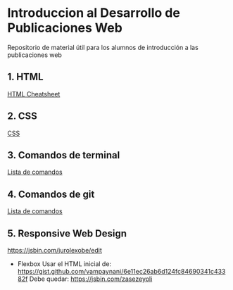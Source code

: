 # Introduccion al Desarrollo de Publicaciones Web
Repositorio de material útil para los alumnos de introducción a las publicaciones web

## 1. HTML

[HTML Cheatsheet](files/HTML5-cheat-sheet.pdf)

## 2. CSS

[CSS](files/css-cheat-sheet.pdf)

## 3. Comandos de terminal
[Lista de comandos](terminal.md)

## 4. Comandos de git
[Lista de comandos](git.md)

## 5. Responsive Web Design
https://jsbin.com/jurolexobe/edit
  - Flexbox
  Usar el HTML inicial de:
  https://gist.github.com/vampaynani/6e11ec26ab6d124fc84690341c43382f
  Debe quedar:
  https://jsbin.com/zasezeyoli

